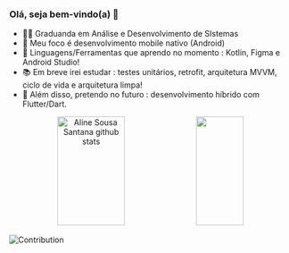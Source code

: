 ### Olá, seja bem-vindo(a) 🌿

- 👩‍💻 Graduanda em Análise e Desenvolvimento de SIstemas
- 📱 Meu foco é desenvolvimento mobile nativo (Android)
- 👾 Linguagens/Ferramentas que aprendo no momento : Kotlin, Figma e Android Studio!
- 📚 Em breve irei estudar : testes unitários, retrofit, arquitetura MVVM, ciclo de vida e arquitetura limpa!
- 💬 Além disso, pretendo no futuro : desenvolvimento híbrido com Flutter/Dart.

<div align="center">  
  <img width="49%" height="195px" src="https://github-readme-stats.vercel.app/api?username=alinesousasantana&show_icons=true&count_private=true&hide_border=true&title_color=99DE79&icon_color=99DE79&text_color=99DE79&bg_color=0d1117" alt="Aline Sousa Santana github stats" /> 
  <img width="41%" height="195px" src="https://github-readme-stats.vercel.app/api/top-langs/?username=alinesousasantana&layout=compact&hide_border=true&title_color=99DE79&text_color=99DE79&bg_color=0d1117" />
</div>

![Contribution](https://activity-graph.herokuapp.com/graph?username=alinesousasantana&theme=merko&hide_border=true&area=true)
